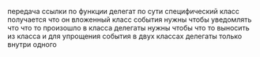 передача ссылки по функции
делегат по сути специфический класс
получается что он вложенный класс
события нужны чтобы уведомлять что что то произошло в класса
делегаты нужны чтобы что то выносить из класса и для упрощения
события в двух классах делегаты только внутри одного 
